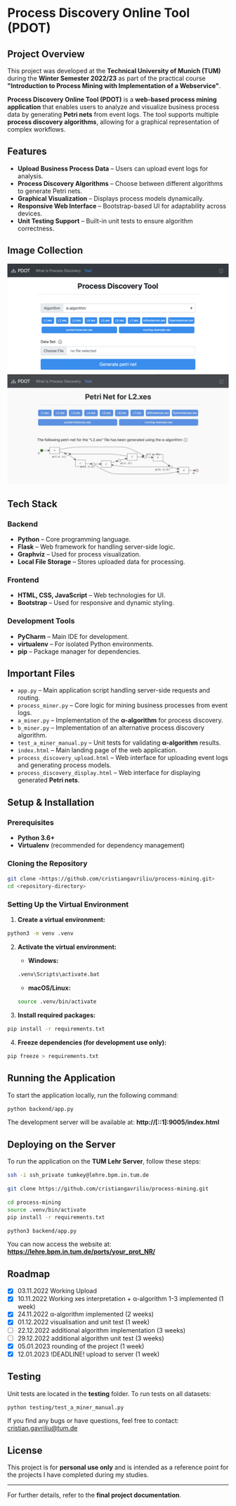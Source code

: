 # Process Discovery Online Tool (PDOT)

## Project Overview
This project was developed at the **Technical University of Munich (TUM)** during the **Winter Semester 2022/23** as part of the practical course **"Introduction to Process Mining with Implementation of a Webservice"**.

**Process Discovery Online Tool (PDOT)** is a **web-based process mining application** that enables users to analyze and visualize business process data by generating **Petri nets** from event logs. The tool supports multiple **process discovery algorithms**, allowing for a graphical representation of complex workflows.

## Features

- **Upload Business Process Data** – Users can upload event logs for analysis.
- **Process Discovery Algorithms** – Choose between different algorithms to generate Petri nets.
- **Graphical Visualization** – Displays process models dynamically.
- **Responsive Web Interface** – Bootstrap-based UI for adaptability across devices.
- **Unit Testing Support** – Built-in unit tests to ensure algorithm correctness.

## Image Collection
![img.png](README_IMG/S1.png)
![img.png](README_IMG/S2.png)

## Tech Stack

### Backend
- **Python** – Core programming language.
- **Flask** – Web framework for handling server-side logic.
- **Graphviz** – Used for process visualization.
- **Local File Storage** – Stores uploaded data for processing.

### Frontend
- **HTML, CSS, JavaScript** – Web technologies for UI.
- **Bootstrap** – Used for responsive and dynamic styling.

### Development Tools
- **PyCharm** – Main IDE for development.
- **virtualenv** – For isolated Python environments.
- **pip** – Package manager for dependencies.

## Important Files

- `app.py` – Main application script handling server-side requests and routing.
- `process_miner.py` – Core logic for mining business processes from event logs.
- `a_miner.py` – Implementation of the **α-algorithm** for process discovery.
- `b_miner.py` – Implementation of an alternative process discovery algorithm.
- `test_a_miner_manual.py` – Unit tests for validating **α-algorithm** results.
- `index.html` – Main landing page of the web application.
- `process_discovery_upload.html` – Web interface for uploading event logs and generating process models.
- `process_discovery_display.html` – Web interface for displaying generated **Petri nets**.

## Setup & Installation

### Prerequisites

- **Python 3.6+**
- **Virtualenv** (recommended for dependency management)

### Cloning the Repository
```bash
git clone <https://github.com/cristiangavriliu/process-mining.git>
cd <repository-directory>
```

### Setting Up the Virtual Environment

1. **Create a virtual environment:**

```bash
python3 -m venv .venv
```

2. **Activate the virtual environment:**

    - **Windows:**

   ```bash
   .venv\Scripts\activate.bat
   ```

    - **macOS/Linux:**

   ```bash
   source .venv/bin/activate
   ```

3. **Install required packages:**

```bash
pip install -r requirements.txt
```

4. **Freeze dependencies (for development use only):**

```bash
pip freeze > requirements.txt
```

## Running the Application

To start the application locally, run the following command:
```bash
python backend/app.py
```

The development server will be available at:
**http://[::1]:9005/index.html**

## Deploying on the Server

To run the application on the **TUM Lehr Server**, follow these steps:

```bash
ssh -i ssh_private tumkey@lehre.bpm.in.tum.de
```

```bash
git clone https://github.com/cristiangavriliu/process-mining.git
```

```bash
cd process-mining
source .venv/bin/activate
pip install -r requirements.txt
```

```bash
python3 backend/app.py
```

You can now access the website at:
**https://lehre.bpm.in.tum.de/ports/your_prot_NR/**

## Roadmap

- [x] 03.11.2022 Working Upload
- [x] 10.11.2022 Working xes interpretation + α-algorithm 1-3 implemented (1 week)
- [x] 24.11.2022 α-algorithm implemented (2 weeks)
- [x] 01.12.2022 visualisation and unit test (1 week)
- [ ] 22.12.2022 additional algorithm implementation (3 weeks)
- [ ] 29.12.2022 additional algorithm unit test (3 weeks)
- [x] 05.01.2023 rounding of the project (1 week)
- [x] 12.01.2023 !DEADLINE! upload to server  (1 week)

## Testing

Unit tests are located in the **testing** folder. To run tests on all datasets:

```bash
python testing/test_a_miner_manual.py
```

If you find any bugs or have questions, feel free to contact:
[cristian.gavriliu@tum.de](mailto:cristian.gavriliu@tum.de)

## License

This project is for **personal use only** and is intended as a reference point for the projects I have completed during my studies.

---

For further details, refer to the **final project documentation**.


